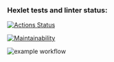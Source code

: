 ### Hexlet tests and linter status:
[![Actions Status](https://github.com/ruffury/python-project-lvl1/workflows/hexlet-check/badge.svg)](https://github.com/ruffury/python-project-lvl1/actions)

[![Maintainability](https://api.codeclimate.com/v1/badges/a99a88d28ad37a79dbf6/maintainability)](https://codeclimate.com/github/codeclimate/codeclimate/maintainability)

![example workflow](https://github.com/ruffury/python-project-lvl1/actions/workflows/linter-check/badge.svg)
